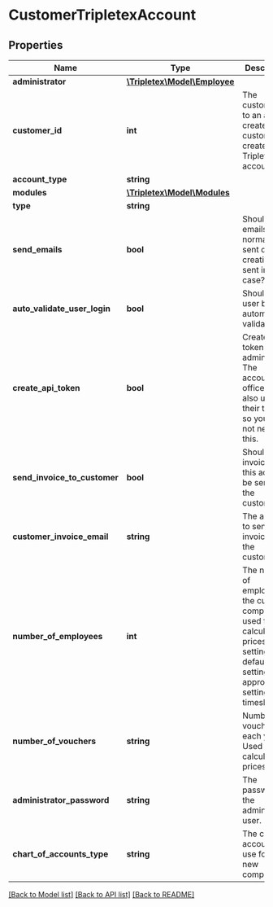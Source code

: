 # CustomerTripletexAccount

## Properties
Name | Type | Description | Notes
------------ | ------------- | ------------- | -------------
**administrator** | [**\Tripletex\Model\Employee**](Employee.md) |  | [optional] 
**customer_id** | **int** | The customer id to an already created customer to create a Tripletex account for. | [optional] 
**account_type** | **string** |  | 
**modules** | [**\Tripletex\Model\Modules**](Modules.md) |  | 
**type** | **string** |  | 
**send_emails** | **bool** | Should the emails normally sent during creation be sent in this case? | [optional] [default to false]
**auto_validate_user_login** | **bool** | Should the user be automatically validated? | [optional] [default to false]
**create_api_token** | **bool** | Creates a token for the admin user. The accounting office could also use their tokens so you might not need this. | [optional] [default to false]
**send_invoice_to_customer** | **bool** | Should the invoices for this account be sent to the customer? | [optional] [default to false]
**customer_invoice_email** | **string** | The address to send the invoice to at the customer. | [optional] 
**number_of_employees** | **int** | The number of employees in the customer company. Is used for calculating prices and setting some default settings, i.e. approval settings for timesheet. | [optional] 
**number_of_vouchers** | **string** | Number of vouchers each year. Used to calculate prices. | 
**administrator_password** | **string** | The password of the administrator user. | [optional] 
**chart_of_accounts_type** | **string** | The chart of accounts to use for the new company | [optional] 

[[Back to Model list]](../../README.md#documentation-for-models) [[Back to API list]](../../README.md#documentation-for-api-endpoints) [[Back to README]](../../README.md)

